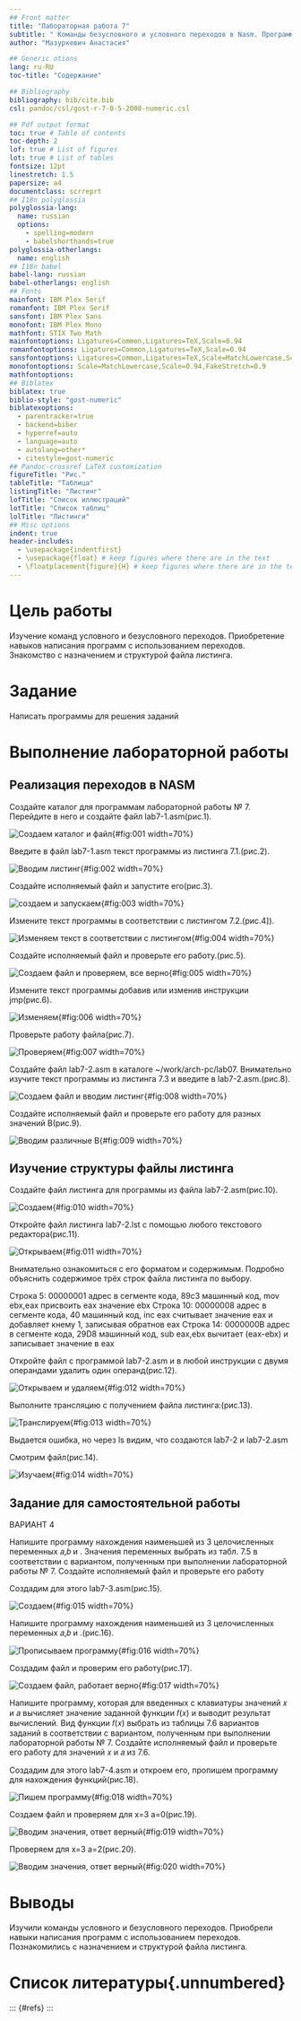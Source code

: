 ```yaml
---
## Front matter
title: "Лабораторная работа 7"
subtitle: " Команды безусловного и условного переходов в Nasm. Программирование ветвлений."
author: "Мазуркевич Анастасия"

## Generic otions
lang: ru-RU
toc-title: "Содержание"

## Bibliography
bibliography: bib/cite.bib
csl: pandoc/csl/gost-r-7-0-5-2008-numeric.csl

## Pdf output format
toc: true # Table of contents
toc-depth: 2
lof: true # List of figures
lot: true # List of tables
fontsize: 12pt
linestretch: 1.5
papersize: a4
documentclass: scrreprt
## I18n polyglossia
polyglossia-lang:
  name: russian
  options:
	- spelling=modern
	- babelshorthands=true
polyglossia-otherlangs:
  name: english
## I18n babel
babel-lang: russian
babel-otherlangs: english
## Fonts
mainfont: IBM Plex Serif
romanfont: IBM Plex Serif
sansfont: IBM Plex Sans
monofont: IBM Plex Mono
mathfont: STIX Two Math
mainfontoptions: Ligatures=Common,Ligatures=TeX,Scale=0.94
romanfontoptions: Ligatures=Common,Ligatures=TeX,Scale=0.94
sansfontoptions: Ligatures=Common,Ligatures=TeX,Scale=MatchLowercase,Scale=0.94
monofontoptions: Scale=MatchLowercase,Scale=0.94,FakeStretch=0.9
mathfontoptions:
## Biblatex
biblatex: true
biblio-style: "gost-numeric"
biblatexoptions:
  - parentracker=true
  - backend=biber
  - hyperref=auto
  - language=auto
  - autolang=other*
  - citestyle=gost-numeric
## Pandoc-crossref LaTeX customization
figureTitle: "Рис."
tableTitle: "Таблица"
listingTitle: "Листинг"
lofTitle: "Список иллюстраций"
lotTitle: "Список таблиц"
lolTitle: "Листинги"
## Misc options
indent: true
header-includes:
  - \usepackage{indentfirst}
  - \usepackage{float} # keep figures where there are in the text
  - \floatplacement{figure}{H} # keep figures where there are in the text
---
```


# Цель работы

Изучение команд условного и безусловного переходов. Приобретение навыков написания программ с использованием переходов. Знакомство с назначением и структурой файла
листинга.

# Задание

Написать программы для решения заданий


# Выполнение лабораторной работы
## Реализация переходов в NASM

Создайте каталог для программам лабораторной работы № 7. Перейдите в него и создайте файл lab7-1.asm(рис.1).

![Создаем каталог и файл](image/7.1.jpg){#fig:001 width=70%}

Введите в файл lab7-1.asm текст программы из листинга 7.1.(рис.2).

![Вводим листинг](image/7.2.jpg){#fig:002 width=70%}

Создайте исполняемый файл и запустите его(рис.3).

![создаем и запускаем](image/7.3.jpg){#fig:003 width=70%}

 Измените текст программы в соответствии с листингом 7.2.(рис.4]).

![Изменяем текст в соответствии с листингом](image/7.4.jpg){#fig:004 width=70%}

Создайте исполняемый файл и проверьте его работу.(рис.5).

![Создаем файл и проверяем, все верно](image/7.5.jpg){#fig:005 width=70%}

Измените текст программы добавив или изменив инструкции jmp(рис.6).

![Изменяем](image/7.6.jpg){#fig:006 width=70%}

Проверьте работу файла(рис.7).

![Проверяем](image/7.7.jpg){#fig:007 width=70%}

Создайте файл lab7-2.asm в каталоге ~/work/arch-pc/lab07. Внимательно изучите текст программы из листинга 7.3 и введите в lab7-2.asm.(рис.8).

![Создаем файл и вводим листинг](image/7.8.jpg){#fig:008 width=70%}

Создайте исполняемый файл и проверьте его работу для разных значений B(рис.9).

![Вводим различные В](image/7.9.jpg){#fig:009 width=70%}

## Изучение структуры файлы листинга

Создайте файл листинга для программы из файла lab7-2.asm(рис.10).

![Создаем](image/7.10.jpg){#fig:010 width=70%}

Откройте файл листинга lab7-2.lst с помощью любого текстового редактора(рис.11).

![Открываем](image/7.11.jpg){#fig:011 width=70%}

Внимательно ознакомиться с его форматом и содержимым. Подробно объяснить содержимое трёх строк файла листинга по выбору.

Строка 5: 00000001 адрес в сегменте кода, 89с3 машинный код, mov ebx,eax присвоить eax значение ebx
Строка 10: 00000008 адрес в сегменте кода, 40 машинный код, inc eax считывает значение eax и добавляет кнему 1, записывая обратнов eax
Строка 14: 0000000В адрес в сегменте кода, 29D8 машинный код, sub eax,ebx вычитает (eax-ebx) и записывает значение в eax

Откройте файл с программой lab7-2.asm и в любой инструкции с двумя операндами удалить один операнд(рис.12).

![Открываем и удаляем](image/7.12.jpg){#fig:012 width=70%}

Выполните трансляцию с получением файла листинга:(рис.13).

![Транслируем](image/7.13.jpg){#fig:013 width=70%}

Выдается ошибка, но через ls видим, что создаются lab7-2 и lab7-2.asm

Смотрим файл(рис.14).

![Изучаем](image/7.14.jpg){#fig:014 width=70%}

## Задание для самостоятельной работы

ВАРИАНТ 4

Напишите программу нахождения наименьшей из 3 целочисленных переменных 𝑎,𝑏 и .
Значения переменных выбрать из табл. 7.5 в соответствии с вариантом, полученным
при выполнении лабораторной работы № 7. Создайте исполняемый файл и проверьте
его работу

Создадим для этого lab7-3.asm(рис.15).

![Создаем](image/7.15.jpg){#fig:015 width=70%}

Напишите программу нахождения наименьшей из 3 целочисленных переменных 𝑎,𝑏 и .(рис.16).

![Прописываем программу](image/7.16.jpg){#fig:016 width=70%}

Создадим файл и проверим его работу(рис.17).

![Создаем файл, работает верно](image/7.17.jpg){#fig:017 width=70%}

Напишите программу, которая для введенных с клавиатуры значений 𝑥 и 𝑎 вычисляет
значение заданной функции 𝑓(𝑥) и выводит результат вычислений. Вид функции 𝑓(𝑥)
выбрать из таблицы 7.6 вариантов заданий в соответствии с вариантом, полученным
при выполнении лабораторной работы № 7. Создайте исполняемый файл и проверьте
его работу для значений 𝑥 и 𝑎 из 7.6.

Создадим для этого lab7-4.asm и откроем его, пропишем программу для нахождения функций(рис.18).

![Пишем программу](image/7.18.jpg){#fig:018 width=70%}

Создаем файл и проверяем для х=3 а=0(рис.19).

![Вводим значения, ответ верный](image/7.19.jpg){#fig:019 width=70%}

Проверяем для х=3 а=2(рис.20).

![Вводим значения, ответ верный](image/7.20.jpg){#fig:020 width=70%}


# Выводы

Изучили команды условного и безусловного переходов. Приобрели навыки написания программ с использованием переходов. Познакомились с назначением и структурой файла
листинга.


# Список литературы{.unnumbered}

::: {#refs}
:::

